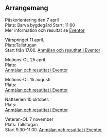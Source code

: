 ## Arrangemang

Påskorientering den 7 april  
Plats: Barva bygdegård
Start: 11:00  
Mer information och resultat se [Eventor](https://eventor.orientering.se/Events/Show/40272)
  
    
Vårspringet 11 april.   
Plats:Tallstugan  
Start från 17.00.  [Anmälan och resutltat i Eventor](https://eventor.orientering.se/Events/Show/44946)


Motions-OL 25 april.  
Plats:  
[Anmälan och resutltat i Eventor](https://eventor.orientering.se/Events/Show/45005)


Motions-OL 15 augusti.  
Plats:  
[Anmälan och resutltat i Eventor](https://eventor.orientering.se/Events/Show/45927)


Nattserien 10 oktober.  
Plats:  
[Anmälan och resutltat i Eventor](https://eventor.orientering.se/Events/Show/47315)


Veteran-OL 7 november  
Plats:  Tallstugan  
 Start 9.30-11.00. 
 [Anmälan och resutltat i Eventor](https://eventor.orientering.se/Events/Show/47317)

